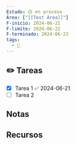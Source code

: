 ```yaml
---
Estado: 🟡 en proceso
Área: ["[[Test Área]]"]
F-inicio: 2024-06-21
F-limite: 2024-06-22
F-terminado: 2024-06-23
tags:
  - 💼
---
```

## ✏️ Tareas
- [x] Tarea 1 ✅ 2024-06-21
- [ ] Tarea 2

## Notas

## Recursos